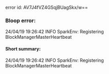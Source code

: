 error id: AV7J4fVZ4GSqjBUagSkx/w==
### Bloop error:

24/04/19 19:26:42 INFO SparkEnv: Registering BlockManagerMasterHeartbeat
#### Short summary: 

24/04/19 19:26:42 INFO SparkEnv: Registering BlockManagerMasterHeartbeat
